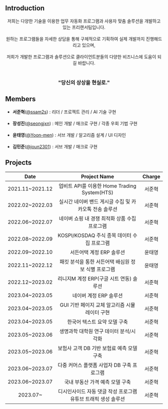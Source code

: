 ## Introduction
<p align="center">
저희는 다양한 기술을 이용한 업무 자동화 프로그램과 사용자 맞춤 솔루션을 개발하고 있는 프리랜서팀입니다.<br/><br/>
원하는 프로그램들을 자세한 상담을 통해 구체적으로 기획하여 실제 개발까지 진행해드리고 있으며,<br/><br/>
저희가 개발한 프로그램과 솔루션으로 클라이언트분들의 다양한 비즈니스에 도움이 되길 바랍니다.<br/><br/>
<h3 align="center">"당신의 상상을 현실로."</h3>
</p>

## Members
- **서준혁**(<a href='https://github.com/ssam2s'>@ssam2s</a>) : 리더 / 프로젝트 관리 / AI 기술 구현<br/><br/>
- **장성진**(<a href='https://github.com/seongjxn'>@seongjxn</a>) : 메인 개발 / 매크로 구현 / 각종 우회 기법 구현<br/><br/>
- **윤태영**(<a href='https://github.com/Yoon-men'>@Yoon-men</a>) : 서브 개발 / 알고리즘 설계 / UI 디자인<br/><br/>
- **김민준**(<a href='https://github.com/joun2301'>@joun2301</a>) : 서브 개발 / 매크로 구현

## Projects
| Date | Project Name | Charge |
|:---------:|:----------------:|:---------:|
|2021.11~2021.12|업비트 API를 이용한 Home Trading System(HTS)|서준혁|
|2022.02~2022.03|실시간 네이버 밴드 게시글 수집 및 카카오톡 전송 솔루션|서준혁|
|2022.06~2022.07|네이버 쇼핑 내 경쟁 최적화 상품 수집 프로그램|서준혁|
|2022.08~2022.09|KOSPI/KOSDAQ 주식 종목 데이터 수집 프로그램|서준혁|
|2022.09~2022.10|서든어택 계정 ERP 솔루션|윤태영|
|2022.11~2022.12|패킷 분석을 통한 서든어택 배심원 정보 식별 프로그램|윤태영|
|2022.12~2023.02|리니지M 계정 ERP(구글 시트 연동) 솔루션|서준혁|
|2023.04~2023.05|네이버 계정 ERP 솔루션|서준혁|
|2023.04~2023.05|GUI 기반 페이지 교체 알고리즘 시뮬레이터 구현|서준혁|
|2023.04~2023.05|한국어 텍스트 요약 모델 구축|서준혁|
|2023.05~2023.06|생명과학 대학원 연구 데이터 분석/시각화|서준혁|
|2023.05~2023.06|보험사 고객 DB 기반 보험료 예측 모델 구축|서준혁|
|2023.06~2023.07|다중 커머스 플랫폼 사업자 DB 구축 프로그램|서준혁|
|2023.06~2023.07|국내 부동산 가격 예측 모델 구축|서준혁|
|2023.07~|디시인사이드 자동 댓글 작성 프로그램 유튜브 트래픽 생성 솔루션|서준혁|
